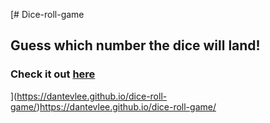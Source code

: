 [﻿# Dice-roll-game 

## Guess which number the dice will land!

### Check it out [here]()
](https://dantevlee.github.io/dice-roll-game/)https://dantevlee.github.io/dice-roll-game/
